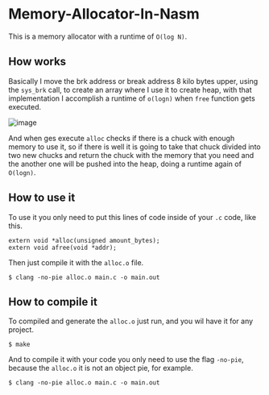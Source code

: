 # Memory-Allocator-In-Nasm
This is a memory allocator with a runtime of `O(log N)`.
## How works
Basically I move the brk address or break address 8 kilo bytes upper, using the `sys_brk` call, to create an array where I use it to create heap, with that implementation I accomplish a runtime of `o(logn)` when `free` function gets executed. 

![image](https://user-images.githubusercontent.com/66882463/173128530-09573e90-8fdf-4c30-b51a-b51fa179ea8a.png)

And when ges execute `alloc` checks if there is a chuck with enough memory to use it, so if there is well it is going to take that chuck divided into two new chucks and return the chuck with the memory that you need and the another one will be pushed into the heap, doing a runtime again of `O(logn)`.
## How to use it
To use it you only need to put this lines of code inside of your `.c` code, like this.
```
extern void *alloc(unsigned amount_bytes);
extern void afree(void *addr);
```
Then just compile it with the `alloc.o` file.
```
$ clang -no-pie alloc.o main.c -o main.out
```
## How to compile it
To compiled and generate the `alloc.o` just run, and you wil have it for any project.
```
$ make
```
And to compile it with your code you only need to use the flag `-no-pie`, because the `alloc.o` it is not an object pie, for example.
```
$ clang -no-pie alloc.o main.c -o main.out
```
